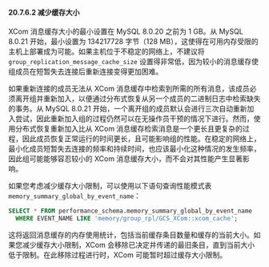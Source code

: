 #### 20.7.6.2 减少缓存大小

XCom 消息缓存大小的最小设置在 MySQL 8.0.20 之前为 1 GB。从 MySQL 8.0.21 开始，最小设置为 134217728 字节（128 MB），这使得在可用内存受限的主机上部署成为可能。如果主机位于不稳定的网络上，不建议将 `group_replication_message_cache_size` 设置得非常低，因为较小的消息缓存使组成员在短暂失去连接后重新连接变得更加困难。

如果重新连接的成员无法从 XCom 消息缓存中检索到所需的所有消息，该成员必须离开组并重新加入，以便通过分布式恢复从另一个成员的二进制日志中检索缺失的事务。从 MySQL 8.0.21 开始，一个离开组的成员默认会进行三次自动重新加入尝试，因此重新加入组的过程仍然可以在无操作员干预的情况下进行。然而，使用分布式恢复重新加入比从 XCom 消息缓存检索消息是一个更长且更复杂的过程，因此成员恢复正常运行的时间更长，且可能影响组的性能。在稳定的网络上，最小化成员短暂失去连接的频率和持续时间，也应该最小化这种情况的发生频率，因此组可能能够容忍较小的 XCom 消息缓存大小，而不会对其性能产生显著影响。

如果您考虑减少缓存大小限制，可以使用以下语句查询性能模式表 `memory_summary_global_by_event_name`：

```sql
SELECT * FROM performance_schema.memory_summary_global_by_event_name
  WHERE EVENT_NAME LIKE 'memory/group_rpl/GCS_XCom::xcom_cache';
```

这将返回消息缓存的内存使用统计，包括当前缓存条目数量和缓存的当前大小。如果您减少缓存大小限制，XCom 会移除已决定并传递的最旧条目，直到当前大小低于限制。在此移除过程进行时，XCom 可能暂时超过缓存大小限制。